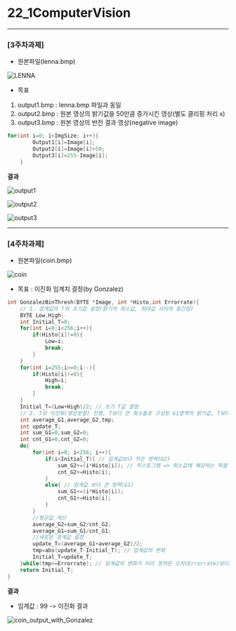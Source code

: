 # 22_1ComputerVision
---
### [3주차과제]
* 원본파일(lenna.bmp)

![LENNA](https://user-images.githubusercontent.com/79912683/160518421-4ee8972b-ccd4-4b06-9548-67d04859d680.jpg)
* 목표
1. output1.bmp : lenna.bmp 파일과 동일
2. output2.bmp : 원본 영상의 밝기값을 50만큼 증가시킨 영상(별도 클리핑 처리 x)
3. output3.bmp : 원본 영상의 반전 결과 영상(negative image)

~~~c
for(int i=0; i<ImgSize; i++){
        Output1[i]=Image[i];
        Output2[i]=Image[i]+50;
        Output3[i]=255-Image[i]; 
    }
~~~
**결과**

![output1](https://user-images.githubusercontent.com/79912683/160518541-51f79027-1a07-4d2a-83d2-742cb577cd79.jpg)

![output2](https://user-images.githubusercontent.com/79912683/160518547-0f5e6bdb-116a-4e67-a26c-5c8649e4d453.jpg)

![output3](https://user-images.githubusercontent.com/79912683/160518550-b2297cd2-53d1-41c5-9e39-5e842442be87.jpg)

---
### [4주차과제]
* 원본파일(coin.bmp)

![coin](https://user-images.githubusercontent.com/79912683/160518733-3c57e6d7-2a2d-4921-90ba-493da4b16fe8.jpg)

* 목표 : 이진화 임계치 결정(by Gonzalez)
~~~c
int GonzalezBinThresh(BYTE *Image, int *Histo,int Errorrate){
    // 1. 경계값의 T의 초기값 설정(밝기의 최소값, 최대값 사이의 중간점)
    BYTE Low,High;
    int Initial_T=0;
    for(int i=0;i<256;i++){
        if(Histo[i]!=0){
            Low=i;
            break;
        }
    }
    for(int i=255;i>=0;i--){
        if(Histo[i]!=0){
            High=i;
            break;
        }
    }
    Initial_T=(Low+High)/2; // 초기 T값 결정
    // 2. T로 이진화(영상분할) 진행, T보다 큰 화소들로 구성된 G1영역의 밝기값, T보다 작은 화소들로 구성된 G2영역의 밝기값의 평균값 계산필요
    int average_G1,average_G2,tmp;
    int update_T;
    int sum_G1=0,sum_G2=0;
    int cnt_G1=0,cnt_G2=0;
    do{
        for(int i=0; i<256; i++){
            if(i<Initial_T){ // 임계값보다 작은 영역(G2)
                sum_G2+=(i*Histo[i]); // 히스토그램 => 화소값에 해당하는 픽셀 수 i=화소값
                cnt_G2+=Histo[i];
            }
            else{ // 임계값 보다 큰 영역(G1)
                sum_G1+=(i*Histo[i]);
                cnt_G1+=Histo[i];
            }
        }
        //평균값 계산
        average_G2=sum_G2/cnt_G2;
        average_G1=sum_G1/cnt_G1;
        //새로운 경계값 설정
        update_T=(average_G1+average_G2)/2;
        tmp=abs(update_T-Initial_T); // 임계값의 변화
        Initial_T=update_T;
    }while(tmp>=Errorrate); // 임계값의 변화가 미리 정의된 오차(Errorrate)보다 작을 때 임계값 반환 / 크면 과정(2)~반복
    return Initial_T;
}
~~~
**결과**
* 임계값 : 99 -> 이진화 결과

![coin_output_with_Gonzalez](https://user-images.githubusercontent.com/79912683/160520988-18f15e89-03c6-4be6-afa2-d044b73474d9.jpg)

